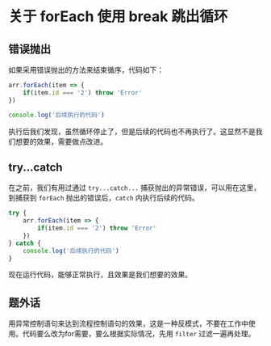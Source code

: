 # 关于 forEach 使用 break 跳出循环

## 错误抛出

如果采用错误抛出的方法来结束循序，代码如下：

```js
arr.forEach(item => {
    if(item.id === '2') throw 'Error'
})

console.log('后续执行的代码')
```

执行后我们发现，虽然循环停止了，但是后续的代码也不再执行了。这显然不是我们想要的效果，需要做点改进。

## try...catch

在之前，我们有用过通过 `try...catch...` 捕获抛出的异常错误，可以用在这里，到捕获到 `forEach` 抛出的错误后，`catch` 内执行后续的代码。

```js
try {
    arr.forEach(item => {
    	if(item.id === '2') throw 'Error'
	})
} catch {
	console.log('后续执行的代码')
}
```

现在运行代码，能够正常执行，且效果是我们想要的效果。

## 题外话

用异常控制语句来达到流程控制语句的效果，这是一种反模式，不要在工作中使用。代码要么改为for需要，要么根据实际情况，先用 `filter` 过滤一遍再处理。